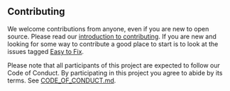 ## Contributing

We welcome contributions from anyone, even if you are new to open
source. Please read our [introduction to contributing](
https://github.com/sympy/sympy/wiki/Introduction-to-contributing). If you are new and
looking for some way to contribute a good place to start is to look at the
issues tagged [Easy to Fix](
https://github.com/sympy/sympy/issues?q=is%3Aopen+is%3Aissue+label%3A%22Easy+to+Fix%22).

Please note that all participants of this project are expected to follow our
Code of Conduct. By participating in this project you agree to abide by its
terms. See [CODE_OF_CONDUCT.md](CODE_OF_CONDUCT.md).
